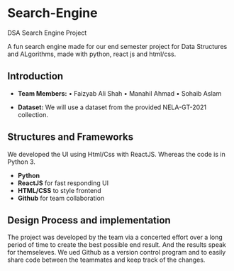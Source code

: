 # Search-Engine
DSA Search Engine Project

A fun search engine made for our end semester project for Data Structures and ALgorithms, made with python, react js and html/css.

## Introduction
*  **Team Members:**
•	Faizyab Ali Shah
•	Manahil Ahmad 
•	Sohaib Aslam

*  **Dataset:**
We will use a dataset from the provided NELA-GT-2021 collection. 


## Structures and Frameworks
We developed the UI using Html/Css with ReactJS. Whereas the code is in Python 3.

*    **Python** 
*    **ReactJS** for fast responding UI
*    **HTML/CSS** to style frontend
*    **Github** for team collaboration

## Design Process and implementation
The project was developed by the team via a concerted effort over a long period of time to create the best possible end result. And the results speak for themseleves. We ued Github as a version
control program and to easily share code between the teammates and keep track of the changes.